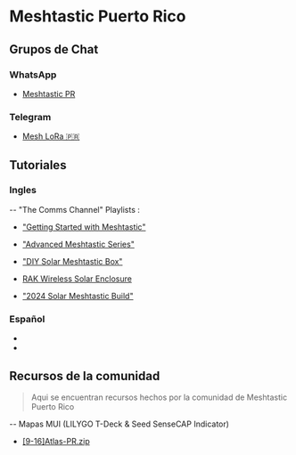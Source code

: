 # Meshtastic Puerto Rico

## Grupos de Chat

### WhatsApp
- [Meshtastic PR](https://chat.whatsapp.com/DuTpXPIjYb8G84oJmawWLp?)
### Telegram
- [Mesh LoRa 🇵🇷](https://t.me/+uKF5t2Nz6GYxZTgx)


## Tutoriales

### Ingles

-- "The Comms Channel" Playlists : 
- ["Getting Started with Meshtastic"](https://www.youtube.com/playlist?list=PLshzThxhw4O5JTOACGHzYSSd3soDhoXKK)
- ["Advanced Meshtastic Series"](https://www.youtube.com/playlist?list=PLshzThxhw4O4--klTjqDzR6KeJyqXNNXI)
- ["DIY Solar Meshtastic Box"](https://www.youtube.com/playlist?list=PLshzThxhw4O5HLlxgbZoaEL_LZCBjgv-C)

- [RAK Wireless Solar Enclosure](https://www.youtube.com/playlist?list=PLshzThxhw4O4cv4ZhSRNqr8izfNNmBpsP)

- ["2024 Solar Meshtastic Build"](https://www.youtube.com/playlist?list=PLshzThxhw4O5HLlxgbZoaEL_LZCBjgv-C)


### Español
*
*

## Recursos de la comunidad

> Aqui se encuentran recursos hechos por la comunidad de Meshtastic Puerto Rico

-- Mapas MUI (LILYGO T-Deck & Seed SenseCAP Indicator)

- [[9-16]Atlas-PR.zip](https://drive.google.com/file/d/1x756upRe7rY8L6f1REn9f8sMljDI-NUa/view?usp=drive_link)
